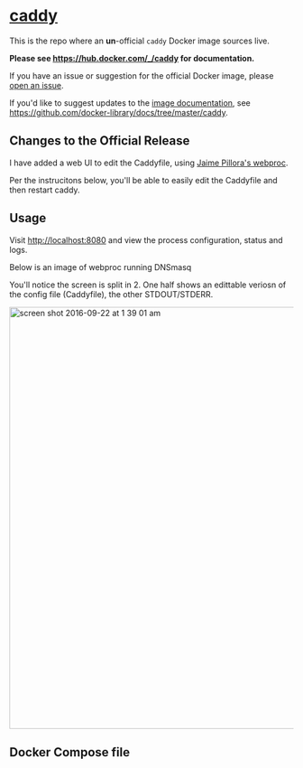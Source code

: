 # [caddy](https://hub.docker.com/_/caddy)

This is the repo where an **un**-official `caddy` Docker image sources live.

**Please see https://hub.docker.com/_/caddy for documentation.**

If you have an issue or suggestion for the official Docker image, please [open an issue](https://github.com/caddyserver/caddy-docker/issues/new).

If you'd like to suggest updates to the [image documentation](https://hub.docker.com/_/caddy), see https://github.com/docker-library/docs/tree/master/caddy.

## Changes to the Official Release

I have added a web UI to edit the Caddyfile, using [Jaime Pillora's webproc](https://github.com/jpillora/webproc/).

Per the instrucitons below, you'll be able to easily edit the Caddyfile and then restart caddy.


## Usage

Visit [http://localhost:8080](http://localhost:8080) and view the process configuration, status and logs.

Below is an image of webproc running DNSmasq

You'll notice the screen is split in 2.  One half shows an edittable veriosn of the config file (Caddyfile), the other STDOUT/STDERR.

<img width="747" alt="screen shot 2016-09-22 at 1 39 01 am" src="https://cloud.githubusercontent.com/assets/633843/18718069/7d515392-8065-11e6-8ba5-86b6e59f3992.png">

## Docker Compose file

```

```



